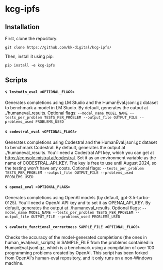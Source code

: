 # kcg-ipfs

## Installation

First, clone the repository:

`git clone https://github.com/kk-digital/kcg-ipfs/`

Then, install it using pip:

`pip install -e kcg-ipfs`

## Scripts

#### `$ lmstudio_eval <OPTIONAL_FLAGS>`

Generates completions using LM Studio and the HumanEval.jsonl.gz dataset to benchmark a model in LM Studio. By default, generates the output at ./humaneval_results. Optional flags: `--model_name MODEL_NAME --tests_per_problem TESTS_PER_PROBLEM --output_file OUTPUT_FILE --problems_used PROBLEMS_USED`

#### `$ codestral_eval <OPTIONAL_FLAGS>`

Generates completions using Codestral and the HumanEval.jsonl.gz dataset to benchmark Codestral. By default, generates the output at ./humaneval_results. You'll need a Codestral API key, which you can get at https://console.mistral.ai/codestral. Set it as an environment variable as the name of CODESTRAL_API_KEY. The key is free to use until August 2024, so the testing won't have any costs. Optional flags: `--tests_per_problem TESTS_PER_PROBLEM --output_file OUTPUT_FILE --problems_used PROBLEMS_USED`

#### `$ openai_eval <OPTIONAL_FLAGS>`

Generates completions using OpenAI models (by default, gpt-3.5-turbo-0125). You'll need a OpenAI API key and to set it as OPENAI_API_KEY. By default, generates the output at ./humaneval_results. Optional flags: `-- model_name MODEL_NAME --tests_per_problem TESTS_PER_PROBLEM --output_file OUTPUT_FILE --problems_used PROBLEMS_USED`

#### `$ evaluate_functional_correctness SAMPLE_FILE <OPTIONAL_FLAGS>`

Checks the accuracy of the model-generated completions (the ones in human_eval/eval_scripts) in SAMPLE_FILE from the problems contained in HumanEval.jsonl.gz, which is a benchmark using a compilation of over 100 programming problems created by OpenAI. This script has been forked from OpenAI's human-eval repository, and it only runs on a non-Windows machine.